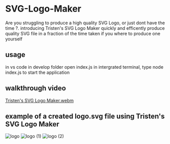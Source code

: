 # SVG-Logo-Maker
Are you struggling to produce a high quality SVG Logo, or just dont have the time ?. introducing Tristen's SVG Logo Maker quickly and efficently produce quality SVG file in a fraction of the time taken if you where to produce one yourself

## usage 
in vs code in develop folder open index.js in intergrated terminal, type node index.js to start the application
## walkthrough video
[Tristen's SVG Logo Maker.webm](https://github.com/Tristenh/SVG-Logo-Maker/assets/121472192/a0c59ecc-7d85-4d22-a0fa-82b6d4c686e8)
## example of a created logo.svg file using Tristen's SVG Logo Maker
![logo](https://github.com/Tristenh/SVG-Logo-Maker/assets/121472192/e696521e-32a3-446b-a387-3732b4d54d51)
![logo (1)](https://github.com/Tristenh/SVG-Logo-Maker/assets/121472192/4b4b3c99-2622-464b-9312-daf83363d076)
![logo (2)](https://github.com/Tristenh/SVG-Logo-Maker/assets/121472192/7d96e89f-b410-4265-9936-4d52687f2d71)

